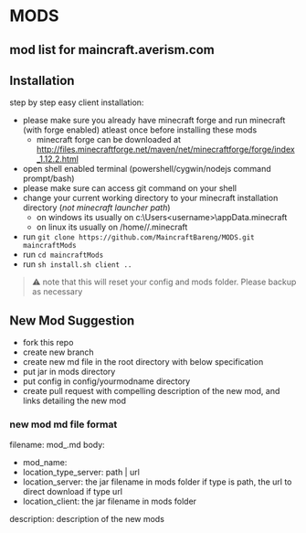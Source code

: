 # MODS
mod list for maincraft.averism.com
---
## Installation
step by step easy client installation:
- please make sure you already have minecraft forge and run minecraft (with forge enabled) atleast once before installing these mods
  - minecraft forge can be downloaded at http://files.minecraftforge.net/maven/net/minecraftforge/forge/index_1.12.2.html
- open shell enabled terminal (powershell/cygwin/nodejs command prompt/bash)
- please make sure can access git command on your shell
- change your current working directory to your minecraft installation directory (*not minecraft launcher path*)
  - on windows its usually on c:\Users\<username>\appData\.minecraft
  - on linux its usually on /home/<username>/.minecraft
- run `git clone https://github.com/MaincraftBareng/MODS.git maincraftMods`
- run `cd maincraftMods`
- run `sh install.sh client ..`

> :warning: note that this will reset your config and mods folder. Please backup as necessary

## New Mod Suggestion
- fork this repo
- create new branch
- create new md file in the root directory with below specification
- put jar in mods directory
- put config in config/yourmodname directory
- create pull request with compelling description of the new mod, and links detailing the new mod

### new mod md file format
filename: mod_<yourmodname>.md
body:
- mod_name: <yourmodname>
- location_type_server: path | url
- location_server: the jar filename in mods folder if type is path, the url to direct download if type url
- location_client: the jar filename in mods folder

description: 
description of the new mods
